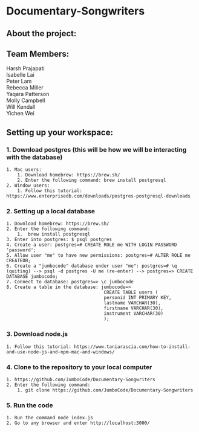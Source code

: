 # Documentary-Songwriters
## About the project: ##

## Team Members: ##
Harsh Prajapati  
Isabelle Lai  
Peter Lam  
Rebecca Miller  
Yaqara Patterson  
Molly Campbell  
Will Kendall  
Yichen Wei

## Setting up your workspace: ##
### 1. Download postgres (this will be how we will be interacting with the database) ###
    1. Mac users: 
        1. Download homebrew: https://brew.sh/
        2. Enter the following command: brew install postgresql
    2. Window users: 
        1. Follow this tutorial: https://www.enterprisedb.com/downloads/postgres-postgresql-downloads
### 2. Setting up a local database ###
    1. Download homebrew: https://brew.sh/
    2. Enter the following command:
        1.  brew install postgresql
    3. Enter into postgres: $ psql postgres 
    4. Create a user: postgres=# CREATE ROLE me WITH LOGIN PASSWORD 'password'; 
    5. Allow user "me" to have new permissions: postgres=# ALTER ROLE me CREATEDB;
    6. Create a "jumbocode" database under user "me": postgres=# \q (quiting) --> psql -d postgres -U me (re-enter) --> postgres=> CREATE DATABASE jumbocode;
    7. Connect to database: postgres=> \c jumbocode
    8. Create a table in the database: jumbocode=>
                                        CREATE TABLE users (
                                        personid INT PRIMARY KEY,
                                        lastname VARCHAR(30),
                                        firstname VARCHAR(30),
                                        instrument VARCHAR(30)
                                        );

### 3. Download node.js ###
    1. Follow this tutorial: https://www.taniarascia.com/how-to-install-and-use-node-js-and-npm-mac-and-windows/
### 4. Clone to the repository to your local computer ###
    1. https://github.com/JumboCode/Documentary-Songwriters
    2. Enter the following command: 
        1. git clone https://github.com/JumboCode/Documentary-Songwriters
### 5. Run the code ###
    1. Run the command node index.js 
    2. Go to any browser and enter http://localhost:3000/

